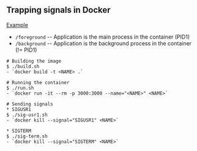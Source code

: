 
## Trapping signals in Docker
[Example](https://github.com/gchudnov/docker-tools/tree/master/signals)

* `/foreground` -- Application is the main process in the container (PID1)
* `/background` -- Application is the background process in the container (!= PID1)

```shell
# Building the image
$ ./build.sh
- `docker build -t <NAME> .`

# Running the container
$ ./run.sh
- `docker run -it --rm -p 3000:3000 --name="<NAME>" <NAME>`

# Sending signals
* SIGUSR1
$ ./sig-usr1.sh
- `docker kill --signal="SIGUSR1" <NAME>`

* SIGTERM
$ ./sig-term.sh
- `docker kill --signal="SIGTERM" <NAME>`
```
